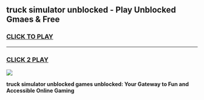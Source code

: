 
## truck simulator unblocked - Play Unblocked Gmaes & Free
<h3>
<a href="https://news.freeplayer.one?title=truck_simulator_unblocked&ref=16F">CLICK TO PLAY</a></h3>
<hr>

<h3>
<a href="https://news.freeplayer.one?title=truck_simulator_unblocked&ref=16F">CLICK 2 PLAY</a>
  
</h3>

<a href="https://news.freeplayer.one?title=truck_simulator_unblocked&ref=16F/"><img src="https://clearcache.store/games.png"></a>


**truck simulator unblocked games unblocked: Your Gateway to Fun and Accessible Online Gaming**
